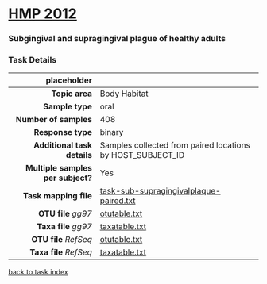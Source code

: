 # [HMP 2012]( ../docs/hmp.html )
### Subgingival and supragingival plague of healthy adults

### Task Details
| placeholder               |                                                             |
| ------------------------: |-----------------------------------------------------------|
| **Topic area**                | Body Habitat                                                |
| **Sample type**               | oral                                         |
| **Number of samples**         | 408                                         |
| **Response type**             | binary                                           |
| **Additional task details**   | Samples collected from paired locations by HOST_SUBJECT_ID                                  |
| **Multiple samples per subject?** | Yes |
| **Task mapping file**         | [task-sub-supragingivalplaque-paired.txt](../datasets/hmp/task-sub-supragingivalplaque-paired.txt)                                 |
| **OTU file** *gg97*           | [otutable.txt](../datasets/hmp/gg/otutable.txt)                             |
| **Taxa file** *gg97*          | [taxatable.txt](../datasets/hmp/gg/taxatable.txt)                          |
| **OTU file** *RefSeq*         | [otutable.txt](../datasets/hmp/refseq/otutable.txt)                    |
| **Taxa file** *RefSeq*        | [taxatable.txt](../datasets/hmp/refseq/taxatable.txt)                  |


[back to task index](../README.md)